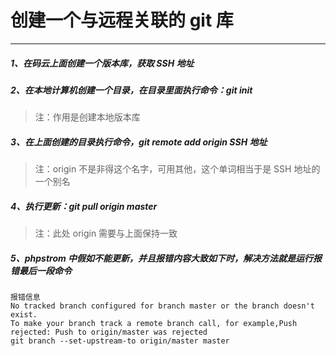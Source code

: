 # 创建一个与远程关联的 git 库

---

##### 1、在码云上面创建一个版本库，获取 SSH 地址

##### 2、在本地计算机创建一个目录，在目录里面执行命令：git init

> 注：作用是创建本地版本库

##### 3、在上面创建的目录执行命令，git remote add origin SSH 地址

> 注：origin 不是非得这个名字，可用其他，这个单词相当于是 SSH 地址的一个别名

##### 4、执行更新：git pull origin master

> 注：此处 origin 需要与上面保持一致

##### 5、phpstrom 中假如不能更新，并且报错内容大致如下时，解决方法就是运行报错最后一段命令

```
报错信息
No tracked branch configured for branch master or the branch doesn't exist.
To make your branch track a remote branch call, for example,Push rejected: Push to origin/master was rejected
git branch --set-upstream-to origin/master master
```
